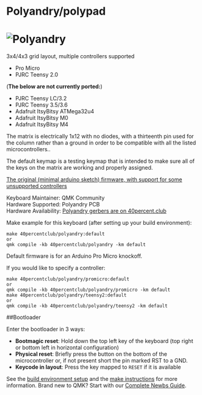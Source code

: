 # Polyandry/polypad

![Polyandry](https://1.bp.blogspot.com/-97uoICZvZec/XSdpvCVFFlI/AAAAAAACVZY/BlCRjxjDqDAxOZa6C5ddQr0OsFQ9VZv5wCLcBGAs/s1600/d1.jpg)
===

3x4/4x3 grid layout, multiple controllers supported
- Pro Micro
- PJRC Teensy 2.0

(**The below are not currently ported:**)

- PJRC Teensy LC/3.2 
- PJRC Teensy 3.5/3.6
- Adafruit ItsyBitsy ATMega32u4
- Adafruit ItsyBitsy M0
- Adafruit ItsyBitsy M4

The matrix is electrically 1x12 with no diodes, with a thirteenth pin used for the column rather than a ground in order to be compatible with all the listed microcontrollers..

The default keymap is a testing keymap that is intended to make sure all of the keys on the matrix are working and properly assigned.

[The original (minimal arduino sketch) firmware, with support for some unsupported controllers](https://git.40percent.club/di0ib/Misc/src/branch/master/polyandry)

Keyboard Maintainer: QMK Community  
Hardware Supported: Polyandry PCB  
Hardware Availability: [Polyandry gerbers are on 40percent.club](https://www.40percent.club/2019/07/polyandry.html)

Make example for this keyboard (after setting up your build environment):

    make 40percentclub/polyandry:default 
    or
    qmk compile -kb 40percentclub/polyandry -km default

Default firmware is for an Arduino Pro Micro knockoff.

If you would like to specify a controller:

    make 40percentclub/polyandry/promicro:default 
    or
    qmk compile -kb 40percentclub/polyandry/promicro -km default
    make 40percentclub/polyandry/teensy2:default 
    or
    qmk compile -kb 40percentclub/polyandry/teensy2 -km default

##Bootloader

Enter the bootloader in 3 ways: 

*  **Bootmagic reset**: Hold down the top left key of the keyboard (top right or bottom left in horizontal configuration)
* **Physical reset**: Briefly press the button on the bottom of the microcontroller or, if not present short the pin marked RST to a GND.
* **Keycode in layout**: Press the key mapped to `RESET` if it is available

See the [build environment setup](https://docs.qmk.fm/#/getting_started_build_tools) and the [make instructions](https://docs.qmk.fm/#/getting_started_make_guide) for more information. Brand new to QMK? Start with our [Complete Newbs Guide](https://docs.qmk.fm/#/newbs).
